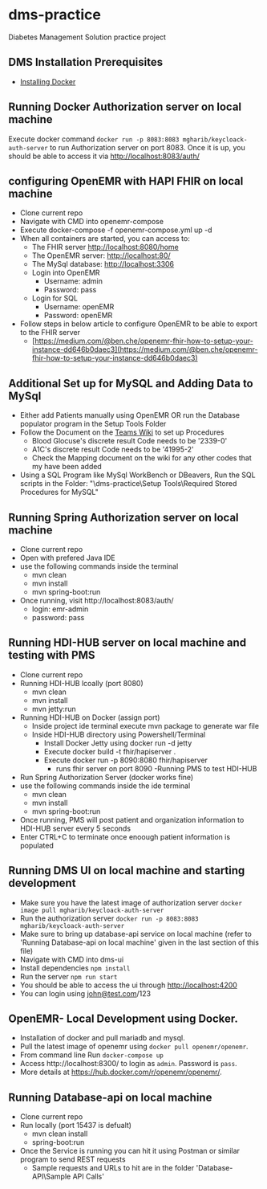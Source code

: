 # dms-practice
Diabetes Management Solution practice project

## DMS Installation Prerequisites
- [Installing Docker](https://docs.docker.com/get-docker/)

## Running Docker Authorization server on local machine
Execute docker command `docker run -p 8083:8083 mgharib/keycloack-auth-server` to run Authorization server on port 8083. Once it is up, you should be able to access it via [http://localhost:8083/auth/](http://localhost:8083/auth/)

## configuring OpenEMR with HAPI FHIR on local machine
-	Clone current repo 
-	Navigate with CMD into openemr-compose
-	Execute docker-compose -f openemr-compose.yml up -d
-	When all containers are started, you can access to:
	-	The FHIR server [http://localhost:8080/home](http://localhost:8080/home)
	-	The OpenEMR server: [http://localhost:80/](http://localhost:80/) 
	-	The MySql database: [http://localhost:3306](http://localhost:3306)
	-	Login into OpenEMR
		-	Username: admin
		-	Password: pass
	-	Login for SQL
		-	Username: openEMR
		-	Password: openEMR	
-	Follow steps in below article to configure OpenEMR to be able to export to the FHIR server 
	-	[https://medium.com/@ben.che/openemr-fhir-how-to-setup-your-instance-dd646b0daec3](https://medium.com/@ben.che/openemr-fhir-how-to-setup-your-instance-dd646b0daec3)
			

## Additional Set up for MySQL and Adding Data to MySql
- Either add Patients manually using OpenEMR OR run the Database populator program in the Setup Tools Folder 
- Follow the Document on the [Teams Wiki](https://teams.microsoft.com/l/file/01C70259-95E4-496A-87F2-B822EE1B96FF?tenantId=f1f24096-28ce-464a-90b1-23ece9b5535b&fileType=docx&objectUrl=https%3A%2F%2Ficcohio.sharepoint.com%2Fsites%2FINTPRJ-TechnologyResearch-HealthcareDataInterchange%2FShared%20Documents%2FHealthcare%20Data%20Interchange%2FHow%20to%20Add%20Test%20Measurements%20to%20OpenEMR.docx&baseUrl=https%3A%2F%2Ficcohio.sharepoint.com%2Fsites%2FINTPRJ-TechnologyResearch-HealthcareDataInterchange&serviceName=teams&threadId=19:8d1c36668209476a8f9c5c5ba2e25f1d@thread.tacv2&groupId=c5f5fda2-baab-4899-ba4b-931c312be674) to set up Procedures
	- Blood Glocuse's discrete result Code needs to be '2339-0'
	- A1C's discrete result Code needs to be '41995-2'
	- Check the Mapping document on the wiki for any other codes that my have been added
- Using a SQL Program like MySql WorkBench or DBeavers, Run the SQL scripts in the Folder: "\dms-practice\Setup Tools\Required Stored Procedures for MySQL" 

## Running Spring Authorization server on local machine
-	Clone current repo
-	Open with prefered Java IDE
-	use the following commands inside the terminal
	-	mvn clean
	-	mvn install
	-	mvn spring-boot:run
-	Once running, visit http://localhost:8083/auth/
	-	login: emr-admin
	-	password: pass

## Running HDI-HUB server on local machine and testing with PMS
-	Clone current repo
-	Running HDI-HUB lcoally (port 8080)
	-	mvn clean
	-	mvn install
	-	mvn jetty:run
-	Running HDI-HUB on Docker (assign port)
	-	Inside project ide terminal execute mvn package to generate war file
	-	Inside HDI-HUB directory using Powershell/Terminal
		-	Install Docker Jetty using docker run -d jetty
		-	Execute docker build -t fhir/hapiserver .
		-	Execute docker run -p 8090:8080 fhir/hapiserver
			-	runs fhir server on port 8090
-Running PMS to test HDI-HUB
-	Run Spring Authorization Server (docker works fine)
-	use the following commands inside the ide terminal
	-	mvn clean
	-	mvn install
	-	mvn spring-boot:run
-	Once running, PMS will post patient and organization information to HDI-HUB server every 5 seconds
-	Enter CTRL+C to terminate once enoough patient information is populated

## Running DMS UI on local machine and starting development
- Make sure you have the latest image of authorization server `docker image pull mgharib/keycloack-auth-server`
- Run the authorization server `docker run -p 8083:8083 mgharib/keycloack-auth-server`
- Make sure to bring up database-api service on local machine (refer to 'Running Database-api on local machine' given in the last section of this file)
- Navigate with CMD into dms-ui
- Install dependencies `npm install`
- Run the server `npm run start`
- You should be able to access the ui through [http://localhost:4200](http://localhost:4200)
- You can login using john@test.com/123

## OpenEMR- Local Development using Docker.
- Installation of docker and pull mariadb and mysql.
- Pull the latest image of openemr using `docker pull openemr/openemr`.
- From command line Run `docker-compose up`
- Access http://localhost:8300/ to login as `admin`. Password is `pass`. 
- More details at https://hub.docker.com/r/openemr/openemr/.

## Running Database-api on local machine
- Clone current repo
- Run locally (port 15437 is defualt)
	-	mvn clean install
	-	spring-boot:run
- Once the Service is running you can hit it using Postman or similar program to send REST requests
	- 	Sample requests and URLs to hit are in the folder 'Database-API\Sample API Calls\'